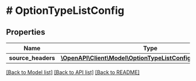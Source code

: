 # # OptionTypeListConfig

## Properties

Name | Type | Description | Notes
------------ | ------------- | ------------- | -------------
**source_headers** | [**\OpenAPI\Client\Model\OptionTypeListConfigSourceHeaders[]**](OptionTypeListConfigSourceHeaders.md) |  | [optional]

[[Back to Model list]](../../README.md#models) [[Back to API list]](../../README.md#endpoints) [[Back to README]](../../README.md)
